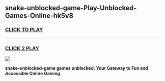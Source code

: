 
## snake-unblocked-game-Play-Unblocked-Games-Online-hk5v8
<h3>
<a href="https://premium76.site?title=snake-unblocked-game&ref=25A">CLICK TO PLAY</a></h3>
<hr>

<h3>
<a href="https://premium76.site?title=snake-unblocked-game&ref=25A">CLICK 2 PLAY</a>
  
</h3>

<a href="https://premium76.site?title=snake-unblocked-game&ref=25A"><img src="https://clearcache.store/games.png"></a>


**snake-unblocked-game games unblocked: Your Gateway to Fun and Accessible Online Gaming**
